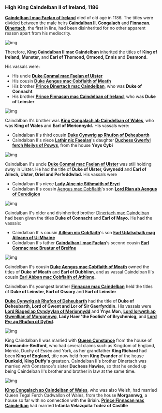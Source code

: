 ### High King Caindelban II of Ireland, 1186

**[Caindelban I mac Faelan of Ireland](../p/caindelban_i_mac_faelan_1114.md)** died of old age in 1186. The titles were divided between the male heirs **[Caindalban II](../p/caindelban_ii_mac_caindelban_1147.md)**, **[Congalach](../p/congalach_ab_caindelban_1148.md)** and **[Finnacan](../p/finnacan_mac_caindelban_1161.md)**. **[Dinertach](../p/dinertach_mac_caindelban_1141.md)**, the first in line, had been disinherited for no other apparent reason apart from his mediocrity.

![img](11-King-Caidelban-II-1186/sons1.jpg)

Therefore, **[King Caindalban II mac Caindelban](../p/caindelban_ii_mac_caindelban_1147.md)** inherited the titles of **King of Ireland, Munster,** and **Earl of Thomond, Ormond, Ennis** and **Desmond.**

His vassals were:
- His uncle **[Duke Conmal mac Faelan of Ulster](../p/conmal_mac_faelan_1122.md)**
- His cousin **[Duke Aengus mac Cobflaith of Meath](../p/aengus_i_mac_cobflaith_1123.md)**
- His brother **[Prince Dinertach mac Caindelban](../p/dinertach_mac_caindelban_1141.md)**, who was **Duke of Connacht**
- His brother **[Prince Finnacan mac Caindelban of Ireland](../p/finnacan_mac_caindelban_1161.md)**, who was **Duke of Leinster**

![img](11-King-Caidelban-II-1186/map1.jpg)

Caindalban II's brother was **[King Congalach ab Caindelban of Wales](../p/congalach_ab_caindelban_1148.md)**, who was **King of Wales** and **Earl of Merionnydd.** His vassals were:

- Caindalban II's third cousin **[Duke Cynwrig ap Rhufon of Deheubarth](../p/cynwrig_ap_rhufon_1157.md)**
- Caindalban II's niece **[Lathir nic Faealan](../p/lathir_nic_faelan_1162.md)**'s daughter **[Duchess Gwerfyl ferch Meilys of Powys](../p/gwerfyl_ferch_meilys_1180.md)**, from the house **Ynys Cybi**

![img](11-King-Caidelban-II-1186/map2.jpg)

Caindalban II's uncle **[Duke Conmal mac Faelan of Ulster](../p/conmal_mac_faelan_1122.md)** was still holding sway in Ulster. He had the title of **Duke of Ulster, Gwynedd** and **Earl of Ailech, Ulster, Oriel and Perfeddwlad.** His vassals were 

- Caindalban II's niece **[Lady Aine nic Sithmaith of Eryri](../p/aine_ferch_sithmaith_1169.md)**
- Caindalban II's cousin [Aengus mac Cobflaith](../p/aengus_i_mac_cobflaith_1123.md)'s son **[Lord Rian ab Aengus of Ceredigion](../p/rian_i_ab_aengus_1144.md)**

![img](11-King-Caidelban-II-1186/map3.jpg)

Caindalban II's older and disinherited brother [Dinertach mac Caindelban](../p/dinertach_mac_caindelban_1141.md) had been given the titles **Duke of Connacht** and **Earl of Mayo.** He had the vassals:

- Caindalban II' s cousin **[Aillean nic Cobflaith](../p/aileann_nic_cobflaith_1128.md)**'s son **[Earl Udalschalk mag Aileann of Ui Mhaine](../p/udalschalk_mag_aileann_1145.md)**
- Caindalban II's father **[Caindalban I mac Faelan](../p/caindelban_i_mac_faelan_1114.md)**'s second cousin **[Earl Cormac mac Bruatur of Breifne](../p/cormac_mac_bruatur_1133.md)**

![img](11-King-Caidelban-II-1186/map4.jpg)

Caindelban II's cousin **[Duke Aengus mac Cobflaith of Meath](../p/aengus_i_mac_cobflaith_1123.md)** owned the titles of **Duke of Meath** and **Earl of Dubhlinn**, and as vassal Caindelban II's cousin **[Earl Abban mac Cobflaith of Athlone](../p/abban_mac_cobflaith_1132.md).**

Caindelban II's youngest brother **[Finnacan mac Caindelban](../p/finnacan_mac_caindelban_1161.md)** held the titles of **Duke of Leinster, Earl of Ossory** and **Earl of Leinster**

[**Duke Cynwrig ab Rhufon of Deheubarth**](../p/cynwrig_ap_rhufon_1157.md) had the title of **Duke of Deheubarth, Lord of Gwent and Lor of Sir Gaerfyrddin.** His vassals were [**Lord Riaged ap Cyndyylan of Merionnydd**](../p/riaged_ap_cynddylan_1169.md) and **Ynys Mon,** [**Lord Iorweth ap Gwenllian of Morgannwg**](../p/iorwerth_ap_gwenllian_1129.md), **Lady Haer 'the Foolish' of Brycheniog**, and **[Lord Pyr ap Rhufon of Dyfed](../p/pyr_ap_rhufon_1160.md)**. 

![img](11-King-Caidelban-II-1186/map5.jpg)

King Caindalban II was married with **[Queen Constance](../p/constance_randolph_1144.md)** from the house of **Normandie-Bedford,** who had several claims such as Kingdom of England, Mercia, Duchy of Essex and York, as her grandfather **King Richard** had been **King of England,** title now held from **King Evander** of the house **Dunkeld, King Duffy's** greatson. Caindelban II's brother Dinertach was married with Constance's sister **Duchess Hawise,** so that he ended up being Caindelban II's brother and brother in law at the same time.

![img](11-King-Caidelban-II-1186/din1.jpg)

[**King Congalach ap Caindelban of Wales**](../p/congalach_ab_caindelban_1148.md), who was also Welsh, had married Queen Tegal Ferch Cadwallon of Wales, from the house **Morgannwg,** a house so far with no connection with the Briain. [**Prince Finnacan mac Caindelban**](../p/finnacan_mac_caindelban_1161.md) had married **Infanta Velazquita Todez of Castille**